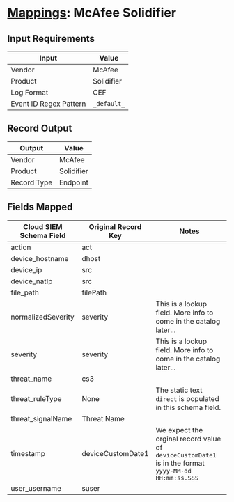 # [Mappings](README.md): McAfee Solidifier

## Input Requirements

|Input|Value|
|-----|-----|
|Vendor|McAfee|
|Product|Solidifier|
|Log Format|CEF|
|Event ID Regex Pattern|`_default_`|

## Record Output

|Output|Value|
|------|-----|
|Vendor|McAfee|
|Product|Solidifier|
|Record Type|Endpoint|

## Fields Mapped

|Cloud SIEM Schema Field|Original Record Key|Notes|
|-----------------------|-------------------|-----|
|action|act||
|device_hostname|dhost||
|device_ip|src||
|device_natIp|src||
|file_path|filePath||
|normalizedSeverity|severity|This is a lookup field. More info to come in the catalog later...|
|severity|severity|This is a lookup field. More info to come in the catalog later...|
|threat_name|cs3||
|threat_ruleType|None|The static text `direct` is populated in this schema field.|
|threat_signalName|Threat Name||
|timestamp|deviceCustomDate1|We expect the orginal record value of `deviceCustomDate1` is in the format `yyyy-MM-dd HH:mm:ss.SSS`|
|user_username|suser||

